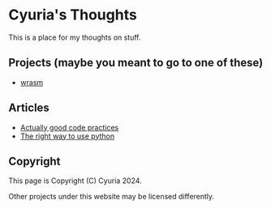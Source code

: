 # Cyuria's Thoughts

This is a place for my thoughts on stuff.

## Projects (maybe you meant to go to one of these)

- [wrasm](https://cyuria.github.io/wrasm/)

## Articles

- [Actually good code practices](practices.md)
- [The right way to use python](python.md)

## Copyright

This page is Copyright (C) Cyuria 2024.

Other projects under this website may be licensed differently.
